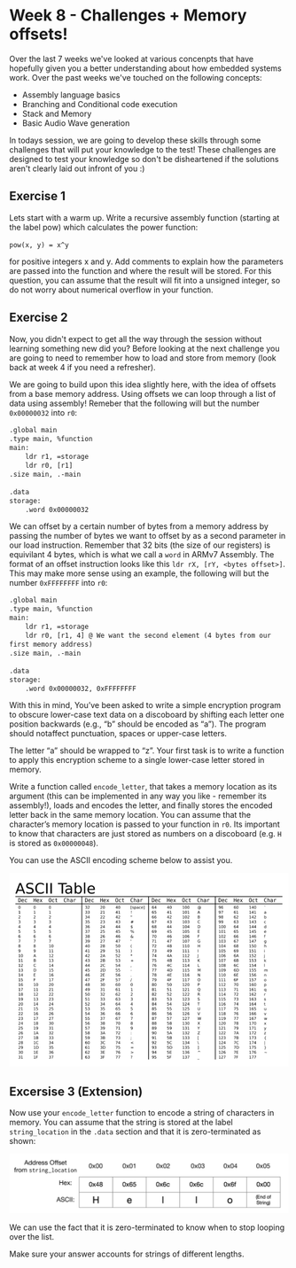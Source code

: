 # Week 8 - Challenges + Memory offsets!

Over the last 7 weeks we've looked at various concenpts that have hopefully given you a better understanding about how embedded systems work. Over the past weeks we've touched on the following concepts:

* Assembly language basics
* Branching and Conditional code execution
* Stack and Memory
* Basic Audio Wave generation

In todays session, we are going to develop these skills through some challenges that will put your knowledge to the test! These challenges are designed to test your knowledge so don't be disheartened if the solutions aren't clearly laid out infront of you :)

## Exercise 1

Lets start with a warm up. Write a recursive assembly function (starting at the label pow) which calculates the power function:

`pow(x, y) = x^y`

for positive integers x and y.
Add comments to explain how the parameters are passed into the function and where the result will be stored. For this question, you can assume that the result will fit into a unsigned integer, so do not worry about numerical overflow in your function.

## Exercise 2

Now, you didn't expect to get all the way through the session without learning something new did you? Before looking at the next challenge you are going to need to remember how to load and store from memory (look back at week 4 if you need a refresher). 

We are going to build upon this idea slightly here, with the idea of offsets from a base memory address. Using offsets we can loop through a list of data using assembly! Remeber that the following will but the number `0x00000032` into `r0`:

```armasm
.global main
.type main, %function
main:
    ldr r1, =storage
    ldr r0, [r1]                    
.size main, .-main

.data
storage:
    .word 0x00000032
```

We can offset by a certain number of bytes from a memory address by passing the number of bytes we want to offset by as a second parameter in our load instruction. Remember that 32 bits (the size of our registers) is equivilant 4 bytes, which is what we call a `word` in ARMv7 Assembly. The format of an offset instruction looks like this `ldr rX, [rY, <bytes offset>]`. This may make more sense using an example, the following will but the number `0xFFFFFFFF` into `r0`:

```armasm
.global main
.type main, %function
main:
    ldr r1, =storage
    ldr r0, [r1, 4] @ We want the second element (4 bytes from our first memory address)                  
.size main, .-main

.data
storage:
    .word 0x00000032, 0xFFFFFFFF
```
With this in mind, You’ve been asked to write a simple encryption program to obscure lower-case text data on a discoboard by shifting each letter one position backwards (e.g., “b” should be encoded as “a”). The program should notaffect punctuation, spaces or upper-case letters. 

The letter “a” should be wrapped to “z”. Your first task is to write a function to apply this encryption scheme to a single lower-case letter stored in memory.

Write a function called `encode_letter`, that takes a memory location as its argument (this can be implemented in any way you like - remember its assembly!), loads and encodes the letter, and finally stores the encoded letter back in the same memory location.
You can assume that the character’s memory location is passed to your function in `r0`. Its important to know that characters are just stored as numbers on a discoboard (e.g. `H` is stored as `0x00000048`). 

You can use the ASCII encoding scheme below to assist you.

![Ascii Table](assets/ascii_table.png)

## Excersise 3 (Extension)

Now use your `encode_letter` function to encode a string of characters in memory. You can
assume that the string is stored at the label `string_location` in the `.data` section and that it is zero-terminated as shown:

![Extension](assets/extension.png)

We can use the fact that it is zero-terminated to know when to stop looping over the list.

Make sure your answer accounts for strings of different lengths.